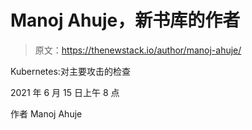 # Manoj Ahuje，新书库的作者

> 原文：<https://thenewstack.io/author/manoj-ahuje/>

Kubernetes:对主要攻击的检查

2021 年 6 月 15 日上午 8 点

作者 Manoj Ahuje
